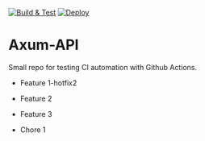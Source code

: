 [![Build & Test](https://github.com/rhrlima/axum-api/actions/workflows/build-and-test.yaml/badge.svg?branch=main)](https://github.com/rhrlima/axum-api/actions/workflows/build-and-test.yaml)
[![Deploy](https://github.com/rhrlima/axum-api/actions/workflows/deploy.yaml/badge.svg)](https://github.com/rhrlima/axum-api/actions/workflows/deploy.yaml)

# Axum-API

Small repo for testing CI automation with Github Actions.

- Feature 1-hotfix2
- Feature 2
- Feature 3

- Chore 1
